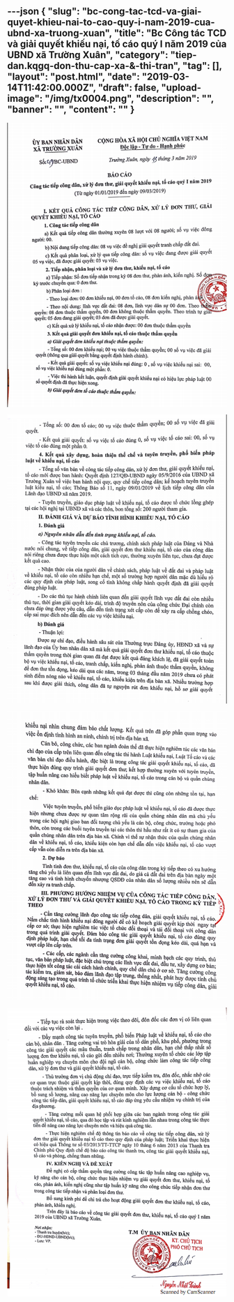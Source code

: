 ---json
{
    "slug": "bc-cong-tac-tcd-va-giai-quyet-khieu-nai-to-cao-quy-i-nam-2019-cua-ubnd-xa-truong-xuan",
    "title": "Bc Công tác TCD và giải quyết khiếu nại, tố cáo quý I năm 2019 của UBND xã Trường Xuân",
    "category": "tiep-dan.kqgq-don-thu-cap-xa-&-thi-tran",
    "tag": [],
    "layout": "post.html",
    "date": "2019-03-14T11:42:00.000Z",
    "draft": false,
    "upload-image": "/img/tx0004.png",
    "description": "",
    "banner": "",
    "__content__": ""
}
---
<p><img alt="" src="/img/tx0001.png" /></p>

<p><img alt="" src="/img/tx0002.png" /></p>

<p><img alt="" src="/img/tx0003.png" /></p>

<p><img alt="" src="/img/tx0004.png" /></p>
